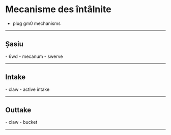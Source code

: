 # **Mecanisme des întâlnite**

- plug gm0 mechanisms

<hr>

<h2><b>Șasiu</b></h2>
- 6wd
- mecanum
- swerve
<hr>

<h2><b>Intake</b></h2>
- claw
- active intake
<hr>

<h2><b>Outtake</b></h2>
- claw
- bucket
<hr>
